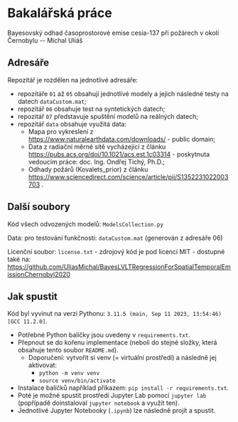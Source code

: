 # Bakalářská práce

Bayesovský odhad časoprostorové emise cesia-137 při požárech v okolí Černobylu -- Michal Uliáš

## Adresáře

Repozitář je rozdělen na jednotlivé adresáře:
- repozitáře `01` až `05` obsahují jednotlivé modely a jejich následné testy na datech `dataCustom.mat`;
- repozitář `06` obsahuje test na syntetických datech;
- repozitář `07` představuje spuštění modelů na reálných datech;
- repozitář `data` obsahuje využitá data:
    - Mapa pro vykreslení z https://www.naturalearthdata.com/downloads/ - public domain;
    - Data z radiační měrné sítě vycházející z článku https://pubs.acs.org/doi/10.1021/acs.est.1c03314 - poskytnuta vedoucím práce: doc. Ing. Ondřej Tichý, Ph.D.;
    - Odhady požárů (Kovalets_prior) z článku https://www.sciencedirect.com/science/article/pii/S1352231022003703 .

## Další soubory

Kód všech odvozených modelů: `ModelsCollection.py`

Data: pro testování funkčnosti: `dataCustom.mat` (generován z adresáře 06) 

Licenční soubor: `license.txt` - zdrojový kód je pod licencí MIT - dostupné také na: https://github.com/UliasMichal/BayesLVLTRegressionForSpatialTemporalEmissionChernobyl2020

## Jak spustit

Kód byl vyvinut na verzi Pythonu: `3.11.5 (main, Sep 11 2023, 13:54:46) [GCC 11.2.0]`.

- Potřebné Python balíčky jsou uvedeny v `requirements.txt`.
- Přepnout se do kořenu implementace (neboli do stejné složky, která obsahuje tento soubor `README.md`).
    - Doporučení: vytvořit si venv (= virtuální prostředí) a následně jej aktivovat:
        - `python -m venv venv`
        - `source venv/bin/activate`
- Instalace balíčků například příkazem: `pip install -r requirements.txt`.
- Poté je možné spustit prostředí Jupyter Lab pomocí `jupyter lab` (popřípadě doinstaloval `jupyter notebook` a využít ten).
- Jednotlivé Jupyter Notebooky (`.ipynb`) lze následně projít a spustit.
